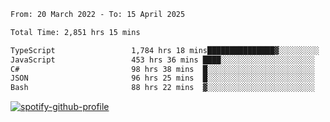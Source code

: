 <!--START_SECTION:waka-->

```txt
From: 20 March 2022 - To: 15 April 2025

Total Time: 2,851 hrs 15 mins

TypeScript                 1,784 hrs 18 mins███████████████▓░░░░░░░░░   62.58 %
JavaScript                 453 hrs 36 mins ████░░░░░░░░░░░░░░░░░░░░░   15.91 %
C#                         98 hrs 38 mins  █░░░░░░░░░░░░░░░░░░░░░░░░   03.46 %
JSON                       96 hrs 25 mins  █░░░░░░░░░░░░░░░░░░░░░░░░   03.38 %
Bash                       88 hrs 22 mins  ▓░░░░░░░░░░░░░░░░░░░░░░░░   03.10 %
```

<!--END_SECTION:waka-->
[![spotify-github-profile](https://spotify-github-profile.vercel.app/api/view?uid=c00zprrvy9xiloa9qnco3hmng&cover_image=true&theme=novatorem&show_offline=false&background_color=121212&bar_color=53b14f&bar_color_cover=false)](https://spotify-github-profile.vercel.app/api/view?uid=c00zprrvy9xiloa9qnco3hmng&redirect=true)



